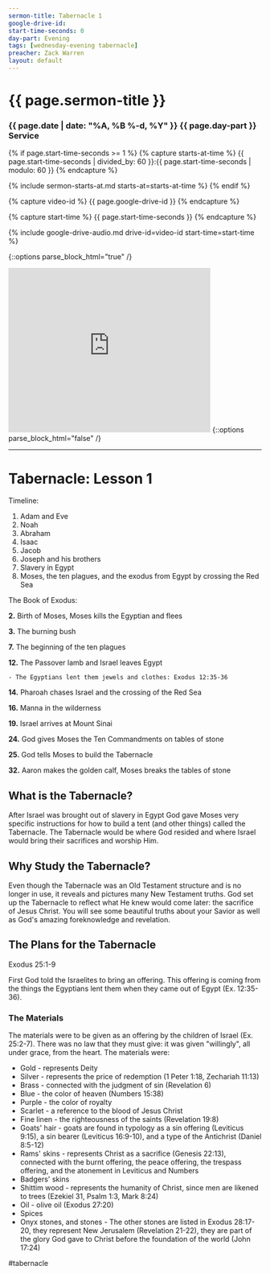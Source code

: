 ```yaml
---
sermon-title: Tabernacle 1
google-drive-id: 
start-time-seconds: 0
day-part: Evening
tags: [wednesday-evening tabernacle]
preacher: Zack Warren
layout: default
---
```


# {{ page.sermon-title }}

### {{ page.date | date: "%A, %B %-d, %Y" }} {{ page.day-part }} Service

{% if page.start-time-seconds >= 1 %}
{% capture starts-at-time %}
{{ page.start-time-seconds | divided_by: 60 }}:{{ page.start-time-seconds | modulo: 60 }}
{% endcapture %}

{% include sermon-starts-at.md starts-at=starts-at-time %}
{% endif %}

{% capture video-id %}
{{ page.google-drive-id }}
{% endcapture %}

{% capture start-time %}
{{ page.start-time-seconds }}
{% endcapture %}

{% include google-drive-audio.md drive-id=video-id start-time=start-time %}

{::options parse_block_html="true" /}
<iframe src="https://onedrive.live.com/embed?cid=19DF4E5D38A1B8EB&resid=19DF4E5D38A1B8EB%2149355&authkey=AF8gDBIKdGWdnYc&em=2" width="402" height="327" frameborder="0" scrolling="no"></iframe>
{::options parse_block_html="false" /}

***

# Tabernacle: Lesson 1

Timeline:
1. Adam and Eve
2. Noah
3. Abraham
4. Isaac
5. Jacob
6. Joseph and his brothers
7. Slavery in Egypt
8. Moses, the ten plagues, and the exodus from Egypt by crossing the Red Sea

The Book of Exodus:

**2.** Birth of Moses, Moses kills the Egyptian and flees

**3.** The burning bush

**7.** The beginning of the ten plagues

**12.** The Passover lamb and Israel leaves Egypt

    - The Egyptians lent them jewels and clothes: Exodus 12:35-36

**14.** Pharoah chases Israel and the crossing of the Red Sea

**16.** Manna in the wilderness

**19.** Israel arrives at Mount Sinai

**24.** God gives Moses the Ten Commandments on tables of stone

**25.** God tells Moses to build the Tabernacle

**32.** Aaron makes the golden calf, Moses breaks the tables of stone

## What is the Tabernacle?

After Israel was brought out of slavery in Egypt God gave Moses very specific instructions for how to build a tent (and other things) called the Tabernacle. The Tabernacle would be where God resided and where Israel would bring their sacrifices and worship Him.

## Why Study the Tabernacle?

Even though the Tabernacle was an Old Testament structure and is no longer in use, it reveals and pictures many New Testament truths. God set up the Tabernacle to reflect what He knew would come later: the sacrifice of Jesus Christ. You will see some beautiful truths about your Savior as well as God's amazing foreknowledge and revelation.

## The Plans for the Tabernacle

Exodus 25:1-9

First God told the Israelites to bring an offering. This offering is coming from the things the Egyptians lent them when they came out of Egypt (Ex. 12:35-36).

### The Materials

The materials were to be given as an offering by the children of Israel (Ex. 25:2-7). There was no law that they must give: it was given "willingly", all under grace, from the heart. The materials were:
- Gold - represents Deity
- Silver - represents the price of redemption (1 Peter 1:18, Zechariah 11:13)
- Brass - connected with the judgment of sin (Revelation 6)
- Blue - the color of heaven (Numbers 15:38)
- Purple - the color of royalty
- Scarlet - a reference to the blood of Jesus Christ
- Fine linen - the righteousness of the saints (Revelation 19:8)
- Goats' hair - goats are found in typology as a sin offering (Leviticus 9:15), a sin bearer (Leviticus 16:9-10), and a type of the Antichrist (Daniel 8:5-12)
- Rams' skins - represents Christ as a sacrifice (Genesis 22:13), connected with the burnt offering, the peace offering, the trespass offering, and the atonement in Leviticus and Numbers
- Badgers' skins 
- Shittim wood - represents the humanity of Christ, since men are likened to trees (Ezekiel 31, Psalm 1:3, Mark 8:24)
- Oil - olive oil (Exodus 27:20)
- Spices
- Onyx stones, and stones - The other stones are listed in Exodus 28:17-20, they represent New Jerusalem (Revelation 21-22), they are part of the glory God gave to Christ before the foundation of the world (John 17:24)

#tabernacle